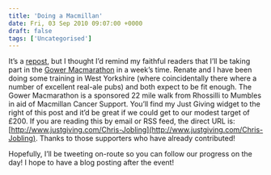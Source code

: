 ```yaml
---
title: 'Doing a Macmillan'
date: Fri, 03 Sep 2010 09:07:00 +0000
draft: false
tags: ['Uncategorised']
---
```


It’s a [repost](http://blog.cpjobling.org/2010/08/walking-for-macmillan.html), but I thought I’d remind my faithful readers that I’ll be taking part in the [Gower Macmarathon](http://www.macmillan.org.uk/Fundraising/Inyourarea/Wales/South_East_Wales/Local_events/GowerMacmarathon2010.aspx) in a week’s time. Renate and I have been doing some training in West Yorkshire (where coincidentally there where a number of excellent real-ale pubs) and both expect to be fit enough. The Gower Macmarathon is a sponsored 22 mile walk from Rhossilli to Mumbles in aid of Macmillan Cancer Support. You’ll find my Just Giving widget to the right of this post and it’d be great if we could get to our modest target of £200. If you are reading this by email or RSS feed, the direct URL is: [http://www.justgiving.com/Chris-Jobling](http://www.justgiving.com/Chris-Jobling). Thanks to those supporters who have already contributed!

Hopefully, I’ll be tweeting on-route so you can follow our progress on the day! I hope to have a blog posting after the event!